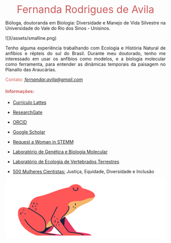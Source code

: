 
<center>
 <font size="6"><span style="color: IndianRed"> Fernanda Rodrigues de Avila  </span>
</center></font>

<p align="justify"> Bióloga, doutoranda em Biologia: Diversidade e Manejo de Vida Silvestre na Universidade do Vale do Rio dos Sinos - Unisinos.</p>
![](/assets/smalline.png)
<p align="justify">Tenho alguma experiência trabalhando com Ecologia e História Natural de anfíbios e répteis do sul do Brasil. Durante meu doutorado, tenho me interessado em usar os anfíbios como modelos, e a biologia molecular como ferramenta, para entender as dinâmicas temporais da paisagem no Planalto das Araucárias.</p>

<span style="color: IndianRed">Contato: </span> *<fernandar.avila@gmail.com>*





#### <span style="color: IndianRed"> Informações:  </span>

- [Currículo Lattes](http://buscatextual.cnpq.br/buscatextual/visualizacv.do?id=K4869341A1)
- [ResearchGate](https://www.researchgate.net/profile/Fernanda_Rodrigues_De_Avila)
- [ORCID](https://orcid.org/0000-0002-1572-2722)
- [Google Scholar](https://scholar.google.com.br/citations?user=sgL10A8AAAAJ&hl=pt-BR&oi=sra)
- [Request a Woman in STEMM](https://request500womenscientists.org/profile/14140)

- [Laboratório de Genética e Biologia Molecular](https://evoecogenecons.wixsite.com/labbiomol/membros) 
- [Laboratório de Ecologia de Vertebrados Terrestres](https://herpetologiaunisin.wixsite.com/levert/doutorandos) 
- [500 Mulheres Cientistas:](https://500womenscientists.org/portugues-nosso-compromisso) Justiça, Equidade, Diversidade e Inclusão

![](/assets/sapo_rosa.png) 





